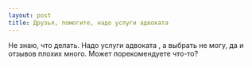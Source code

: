 ```yaml
---
layout: post 
title: Друзья, помогите, надо услуги адвоката ‌ 
--- 
```

Не знаю, что делать. Надо услуги адвоката ‌, а выбрать не могу, да и отзывов плохих много. Может порекомендуете что-то?